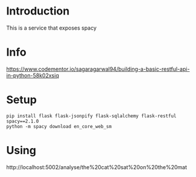 # Introduction
This is a service that exposes spacy

# Info
https://www.codementor.io/sagaragarwal94/building-a-basic-restful-api-in-python-58k02xsiq

# Setup
```
pip install flask flask-jsonpify flask-sqlalchemy flask-restful spacy==2.1.0
python -m spacy download en_core_web_sm
```

# Using
http://localhost:5002/analyse/the%20cat%20sat%20on%20the%20mat
